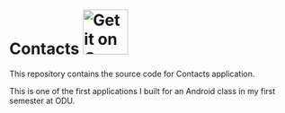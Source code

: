 # Contacts <a style="margin-bottom: 0;" href='https://play.google.com/store/apps/details?id=com.phoenix.nehaniphadkar.contacts'><img alt='Get it on Google Play' src='#' height="80px"/></a>

This repository contains the source code for Contacts application.

This is one of the first applications I built for an Android class in my first semester at ODU.
